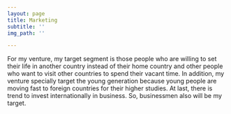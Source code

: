 ```yaml
---
layout: page
title: Marketing
subtitle: ''
img_path: ''

---
```

For my venture, my target segment is those people who are willing to set their life in another country instead of their home country and other people who want to visit other countries to spend their vacant time. In addition, my venture specially target the young generation because young people are  moving fast to foreign countries for their higher studies. At last, there is trend to invest internationally in business. So, businessmen also will be my target.